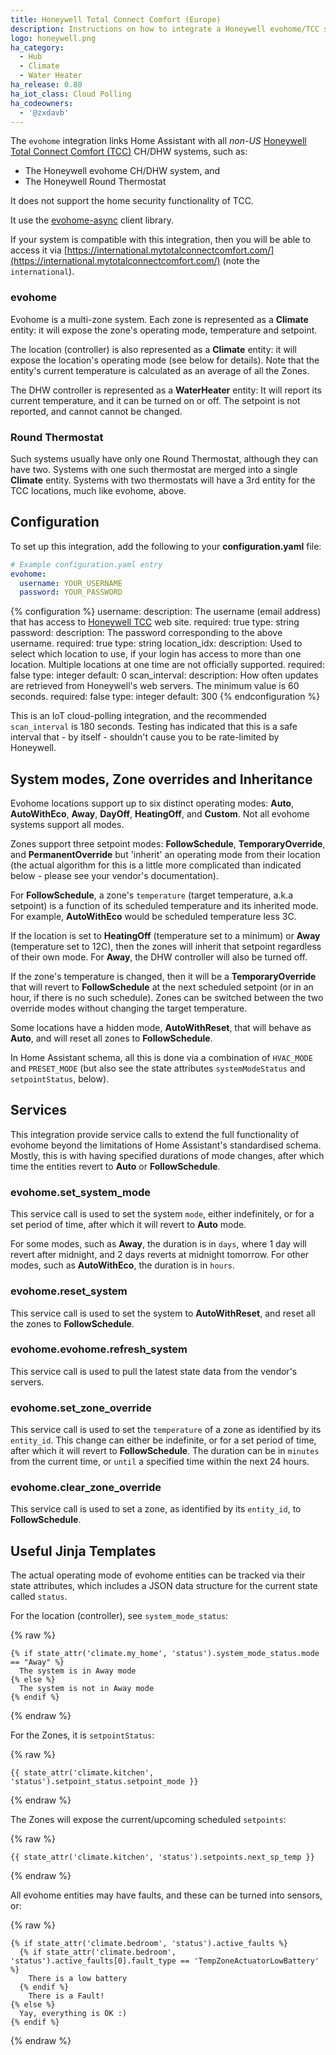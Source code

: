 ```yaml
---
title: Honeywell Total Connect Comfort (Europe)
description: Instructions on how to integrate a Honeywell evohome/TCC system with Home Assistant.
logo: honeywell.png
ha_category:
  - Hub
  - Climate
  - Water Heater
ha_release: 0.80
ha_iot_class: Cloud Polling
ha_codeowners:
  - '@zxdavb'
---
```


The `evohome` integration links Home Assistant with all _non-US_ [Honeywell Total Connect Comfort (TCC)](https://international.mytotalconnectcomfort.com/Account/Login) CH/DHW systems, such as:

- The Honeywell evohome CH/DHW system, and
- The Honeywell Round Thermostat

It does not support the home security functionality of TCC.

It use the [evohome-async](https://github.com/zxdavb/evohome-async) client library.

If your system is compatible with this integration, then you will be able to access it via [https://international.mytotalconnectcomfort.com/](https://international.mytotalconnectcomfort.com/) (note the `international`).

### evohome

Evohome is a multi-zone system. Each zone is represented as a **Climate** entity: it will expose the zone's operating mode, temperature and setpoint.

The location (controller) is also represented as a **Climate** entity: it will expose the location's operating mode (see below for details). Note that the entity's current temperature is calculated as an average of all the Zones.

The DHW controller is represented as a **WaterHeater** entity: It will report its current temperature, and it can be turned on or off. The setpoint is not reported, and cannot cannot be changed.

### Round Thermostat

Such systems usually have only one Round Thermostat, although they can have two. Systems with one such thermostat are merged into a single **Climate** entity. Systems with two thermostats will have a 3rd entity for the TCC locations, much like evohome, above.

## Configuration

To set up this integration, add the following to your **configuration.yaml** file:

```yaml
# Example configuration.yaml entry
evohome:
  username: YOUR_USERNAME
  password: YOUR_PASSWORD
```

{% configuration %}
username:
  description: The username (email address) that has access to [Honeywell TCC](https://international.mytotalconnectcomfort.com/Account/Login) web site.
  required: true
  type: string
password:
  description: The password corresponding to the above username.
  required: true
  type: string
location_idx:
  description: Used to select which location to use, if your login has access to more than one location. Multiple locations at one time are not officially supported.
  required: false
  type: integer
  default: 0
scan_interval:
  description: How often updates are retrieved from Honeywell's web servers. The minimum value is 60 seconds.
  required: false
  type: integer
  default: 300
{% endconfiguration %}

This is an IoT cloud-polling integration, and the recommended `scan_interval` is 180 seconds. Testing has indicated that this is a safe interval that - by itself - shouldn't cause you to be rate-limited by Honeywell.

## System modes, Zone overrides and Inheritance

Evohome locations support up to six distinct operating modes: **Auto**, **AutoWithEco**, **Away**, **DayOff**, **HeatingOff**, and **Custom**. Not all evohome systems support all modes.

Zones support three setpoint modes: **FollowSchedule**, **TemporaryOverride**, and **PermanentOverride** but 'inherit' an operating mode from their location (the actual algorithm for this is a little more complicated than indicated below - please see your vendor's documentation).

For **FollowSchedule**, a zone's `temperature` (target temperature, a.k.a setpoint) is a function of its scheduled temperature and its inherited mode. For example, **AutoWithEco** would be scheduled temperature less 3C.

If the location is set to **HeatingOff** (temperature set to a minimum) or **Away** (temperature set to 12C), then the zones will inherit that setpoint regardless of their own mode. For **Away**, the DHW controller will also be turned off.

If the zone's temperature is changed, then it will be a **TemporaryOverride** that will revert to **FollowSchedule** at the next scheduled setpoint (or in an hour, if there is no such schedule). Zones can be switched between the two override modes without changing the target temperature.

Some locations have a hidden mode, **AutoWithReset**, that will behave as **Auto**, and will reset all zones to **FollowSchedule**.

In Home Assistant schema, all this is done via a combination of `HVAC_MODE` and `PRESET_MODE` (but also see the state attributes `systemModeStatus` and `setpointStatus`, below).

## Services

This integration provide service calls to extend the full functionality of evohome beyond the limitations of Home Assistant's standardised schema. Mostly, this is with having specified durations of mode changes, after which time the entities revert to **Auto** or **FollowSchedule**.

### evohome.set_system_mode

This service call is used to set the system `mode`, either indefinitely, or for a set period of time, after which it will revert to **Auto** mode.

For some modes, such as **Away**, the duration is in `days`, where 1 day will revert after midnight, and 2 days reverts at midnight tomorrow. For other modes, such as **AutoWithEco**, the duration is in `hours`.

### evohome.reset_system

This service call is used to set the system to **AutoWithReset**, and reset all the zones to **FollowSchedule**.

### evohome.evohome.refresh_system

This service call is used to pull the latest state data from the vendor's servers.

### evohome.set_zone_override

This service call is used to set the `temperature` of a zone as identified by its `entity_id`. This change can either be indefinite, or for a set period of time, after which it will revert to **FollowSchedule**. The duration can be in `minutes` from the current time, or `until` a specified time within the next 24 hours.

### evohome.clear_zone_override

This service call is used to set a zone, as identified by its `entity_id`, to **FollowSchedule**.

## Useful Jinja Templates

The actual operating mode of evohome entities can be tracked via their state attributes, which includes a JSON data structure for the current state called `status`.

For the location (controller), see `system_mode_status`:

{% raw %}
```text
{% if state_attr('climate.my_home', 'status').system_mode_status.mode == "Away" %}
  The system is in Away mode
{% else %}
  The system is not in Away mode
{% endif %}
```
{% endraw %}

For the Zones, it is `setpointStatus`:

{% raw %}
```text
{{ state_attr('climate.kitchen', 'status').setpoint_status.setpoint_mode }}
```
{% endraw %}

The Zones will expose the current/upcoming scheduled `setpoints`:

{% raw %}
```text
{{ state_attr('climate.kitchen', 'status').setpoints.next_sp_temp }}
```
{% endraw %}

All evohome entities may have faults, and these can be turned into sensors, or:

{% raw %}
```text
{% if state_attr('climate.bedroom', 'status').active_faults %}
  {% if state_attr('climate.bedroom', 'status').active_faults[0].fault_type == 'TempZoneActuatorLowBattery' %}
    There is a low battery
  {% endif %}
    There is a Fault!
{% else %}
  Yay, everything is OK :)
{% endif %}
```
{% endraw %}
